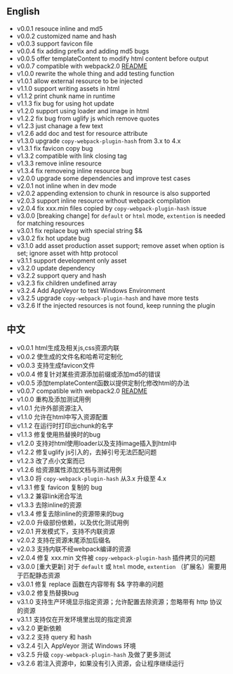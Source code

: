 ## English
- v0.0.1 resouce inline and md5
- v0.0.2 customized name and hash
- v0.0.3 support favicon file
- v0.0.4 fix adding prefix and adding md5 bugs
- v0.0.5 offer templateContent to modify html content before output
- v0.0.7 compatible with webpack2.0 [README](https://github.com/lcxfs1991/html-res-webpack-plugin/blob/v0.0.7/README.md)
- v1.0.0 rewrite the whole thing and add testing function
- v1.0.1 allow external resource to be injected
- v1.1.0 support writing assets in html
- v1.1.2 print chunk name in runtime
- v1.1.3 fix bug for using hot update
- v1.2.0 support using loader and image in html
- v1.2.2 fix bug from uglify js which remove quotes
- v1.2.3 just chanage a few text
- v1.2.6 add doc and test for resource attribute
- v1.3.0 upgrade `copy-webpack-plugin-hash` from 3.x to 4.x
- v1.3.1 fix favicon copy bug
- v1.3.2 compatible with link closing tag
- v1.3.3 remove inline resource
- v1.3.4 fix removeing inline resource bug
- v2.0.0 upgrade some dependencies and improve test cases
- v2.0.1 not inline when in dev mode
- v2.0.2 appending extension to chunk in resource is also supported
- v2.0.3 support inline resource without webpack compilation
- v2.0.4 fix xxx.min files copied by `copy-webpack-plugin-hash` issue
- v3.0.0 [breaking change] for `default` or `html` mode, `extention` is needed for matching resources
- v3.0.1 fix replace bug with special string $&
- v3.0.2 fix hot update bug
- v3.1.0 add asset production asset support; remove asset when option is set; ignore asset with http protocol
- v3.1.1 support development only asset
- v3.2.0 update dependency
- v3.2.2 support query and hash
- v3.2.3 fix children undefined array 
- v3.2.4 Add AppVeyor to test Windows Environment
- v3.2.5 upgrade `copy-webpack-plugin-hash` and have more tests
- v3.2.6 If the injected resources is not found, keep running the plugin

## 中文
- v0.0.1 html生成及相关js,css资源内联
- v0.0.2 使生成的文件名和哈希可定制化
- v0.0.3 支持生成favicon文件
- v0.0.4 修复针对某些资源添加前缀或添加md5的错误
- v0.0.5 添加templateContent函数以提供定制化修改html的办法
- v0.0.7 compatible with webpack2.0 [README](https://github.com/lcxfs1991/html-res-webpack-plugin/blob/v0.0.7/README_ZH.md)
- v1.0.0 重构及添加测试用例
- v1.0.1 允许外部资源注入
- v1.1.0 允许在html中写入资源配置
- v1.1.2 在运行时打印出chunk的名字
- v1.1.3 修复使用热替换时的bug
- v1.2.0 支持对html使用loader以及支持image插入到html中
- v1.2.2 修复uglify js引入的，去掉引号无法匹配问题
- v1.2.3 改了点小文案而已
- v1.2.6 给资源属性添加文档与测试用例
- v1.3.0 将 `copy-webpack-plugin-hash` 从3.x 升级至 4.x
- v1.3.1 修复 favicon 复制的 bug
- v1.3.2 兼容link闭合写法
- v1.3.3 去除inline的资源
- v1.3.4 修复去除inline的资源带来的bug
- v2.0.0 升级部份依赖，以及优化测试用例
- v2.0.1 开发模式下，支持不内联资源
- v2.0.2 支持在资源末尾添加后缀名
- v2.0.3 支持内联不经webpack编译的资源
- v2.0.4 修复 xxx.min 文件被 `copy-webpack-plugin-hash` 插件拷贝的问题
- v3.0.0 [重大更新] 对于 `default` 或 `html` mode, `extention` （扩展名）需要用于匹配静态资源
- v3.0.1 修复 replace 函数在内容带有 $& 字符串的问题
- v3.0.2 修复热替换bug
- v3.1.0 支持生产环境显示指定资源；允许配置去除资源；忽略带有 http 协议的资源
- v3.1.1 支持仅在开发环境里出现的指定资源
- v3.2.0 更新依赖
- v3.2.2 支持 query 和 hash
- v3.2.4 引入 AppVeyor 测试 Windows 环境
- v3.2.5 升级 `copy-webpack-plugin-hash` 及做了更多测试
- v3.2.6 若注入资源中，如果没有引入资源，会让程序继续运行